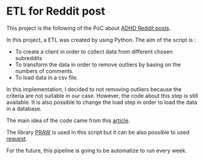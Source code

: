 # ETL for Reddit post

This project is the following of the PoC about [ADHD Reddit posts](https://github.com/cecilegltslmcs/adhd-reddit-analysis).


In this project, a ETL was created by using Python. The aim of the script is :
- To create a client in order to collect data from different chosen subreddits
- To transform the data in order to remove outliers by basing on the numbers of comments.
- To load data in a csv file.

In this implementation, I decided to not removing outliers because the criteria are not suitable in our case. However, the code about this step is still available. 
It is also possible to change the load step in order to load the data in a database.

The main idea of the code came from this [article](https://www.startdataengineering.com/post/code-patterns/).

The library [PRAW](https://praw.readthedocs.io/en/stable/) is used in this script but it can be also possible to used [request](https://fr.python-requests.org/en/latest/).

For the future, this pipeline is going to be automatize to run every week. 
